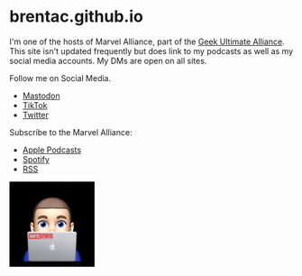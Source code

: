 # brentac.github.io


I'm one of the hosts of Marvel Alliance, part of  the [Geek Ultimate Alliance](https://geekverse.ca/geek-ultimate-alliance/). This site isn't updated frequently but does link to my podcasts as well as my social media accounts. My DMs are open on all sites.

Follow me on Social Media.
* <a rel="me" href="https://mastodon.social/@brentac">Mastodon</a>
* [TikTok](https://www.tiktok.com/@brentacprime/)
* [Twitter](https://twitter.com/brentacprime)

Subscribe to the Marvel Alliance: 
* [Apple Podcasts](https://podcasts.apple.com/us/podcast/marvel-alliance/id1570088018)
* [Spotify](https://open.spotify.com/show/5oviMNGcrB3C4uBna6i31n?si=oyuUu6VuRim5PwDgLS3lBg)
* [RSS](https://www.spreaker.com/show/4914935/episodes/feed)

<img src="/images/profilephoto.JPG" width="30%">

